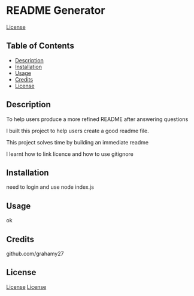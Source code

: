 # README Generator
[License](https://img.shields.io/badge/License-MIT-yellow.svg)
## Table of Contents
* [Description](#description)
* [Installation](#installation)
* [Usage](#usage)
* [Credits](#credits)
* [License](#license)
## Description
To help users produce a more refined README after answering questions

I built this project to help users create a good readme file.

This project solves time by building an immediate readme

I learnt how to link licence and how to use gitignore
## Installation
need to login and use node index.js
## Usage
ok
## Credits
github.com/grahamy27
## License
[License](https://img.shields.io/badge/License-MIT-yellow.svg)
[License](https://opensource.org/licenses/MIT)
